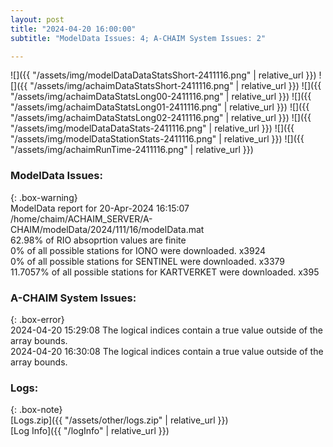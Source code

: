 ```yaml
---
layout: post
title: "2024-04-20 16:00:00"
subtitle: "ModelData Issues: 4; A-CHAIM System Issues: 2"

---
```


![]({{ "/assets/img/modelDataDataStatsShort-2411116.png" | relative_url }})
![]({{ "/assets/img/achaimDataStatsShort-2411116.png" | relative_url }})
![]({{ "/assets/img/achaimDataStatsLong00-2411116.png" | relative_url }})
![]({{ "/assets/img/achaimDataStatsLong01-2411116.png" | relative_url }})
![]({{ "/assets/img/achaimDataStatsLong02-2411116.png" | relative_url }})
![]({{ "/assets/img/modelDataDataStats-2411116.png" | relative_url }})
![]({{ "/assets/img/modelDataStationStats-2411116.png" | relative_url }})
![]({{ "/assets/img/achaimRunTime-2411116.png" | relative_url }})


### ModelData Issues:  
  
{: .box-warning}  
 ModelData report for 20-Apr-2024 16:15:07   
 /home/chaim/ACHAIM_SERVER/A-CHAIM/modelData/2024/111/16/modelData.mat   
 62.98% of RIO absoprtion values are finite   
 0% of all possible stations for IONO were downloaded. x3924   
 0% of all possible stations for SENTINEL were downloaded. x3379   
 11.7057% of all possible stations for KARTVERKET were downloaded. x395   
  
### A-CHAIM System Issues:  
  
{: .box-error}  
2024-04-20 15:29:08 The logical indices contain a true value outside of the array bounds.  
2024-04-20 16:30:08 The logical indices contain a true value outside of the array bounds.  

### Logs:  
  
{: .box-note}  
[Logs.zip]({{ "/assets/other/logs.zip" | relative_url }})  
[Log Info]({{ "/logInfo" | relative_url }})  
